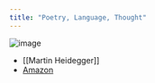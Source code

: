 ```yaml
---
title: "Poetry, Language, Thought"
---
```


![image](https://gyazo.com/6b3dd00dca828544015b56115fa3ab98/thumb/1000)
- [[Martin Heidegger]]
- [Amazon](https://amzn.to/3Gscvgh)
